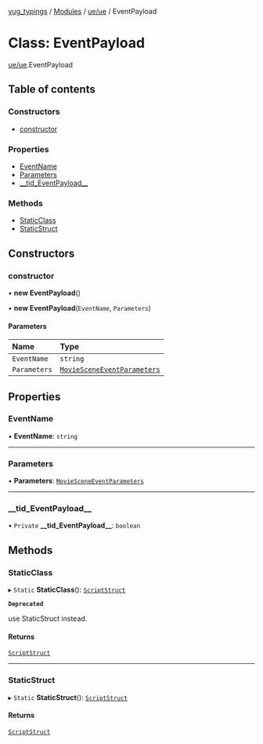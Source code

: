 [yug_typings](../README.md) / [Modules](../modules.md) / [ue/ue](../modules/ue_ue.md) / EventPayload

# Class: EventPayload

[ue/ue](../modules/ue_ue.md).EventPayload

## Table of contents

### Constructors

- [constructor](ue_ue.EventPayload.md#constructor)

### Properties

- [EventName](ue_ue.EventPayload.md#eventname)
- [Parameters](ue_ue.EventPayload.md#parameters)
- [\_\_tid\_EventPayload\_\_](ue_ue.EventPayload.md#__tid_eventpayload__)

### Methods

- [StaticClass](ue_ue.EventPayload.md#staticclass)
- [StaticStruct](ue_ue.EventPayload.md#staticstruct)

## Constructors

### constructor

• **new EventPayload**()

• **new EventPayload**(`EventName`, `Parameters`)

#### Parameters

| Name | Type |
| :------ | :------ |
| `EventName` | `string` |
| `Parameters` | [`MovieSceneEventParameters`](ue_ue.MovieSceneEventParameters.md) |

## Properties

### EventName

• **EventName**: `string`

___

### Parameters

• **Parameters**: [`MovieSceneEventParameters`](ue_ue.MovieSceneEventParameters.md)

___

### \_\_tid\_EventPayload\_\_

• `Private` **\_\_tid\_EventPayload\_\_**: `boolean`

## Methods

### StaticClass

▸ `Static` **StaticClass**(): [`ScriptStruct`](ue_ue.ScriptStruct.md)

**`Deprecated`**

use StaticStruct instead.

#### Returns

[`ScriptStruct`](ue_ue.ScriptStruct.md)

___

### StaticStruct

▸ `Static` **StaticStruct**(): [`ScriptStruct`](ue_ue.ScriptStruct.md)

#### Returns

[`ScriptStruct`](ue_ue.ScriptStruct.md)
